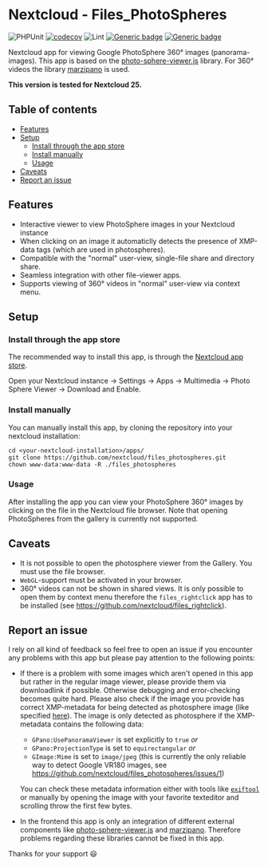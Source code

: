 # Nextcloud - Files_PhotoSpheres

![PHPUnit](https://github.com/nextcloud/files_photospheres/workflows/PHPUnit/badge.svg)
[![codecov](https://codecov.io/gh/nextcloud/files_photospheres/branch/master/graph/badge.svg)](https://codecov.io/gh/nextcloud/files_photospheres)
![Lint](https://github.com/nextcloud/files_photospheres/workflows/Lint/badge.svg)
[![Generic badge](https://img.shields.io/github/v/release/nextcloud/files_photospheres)](https://github.com/nextcloud/files_photospheres/releases)
[![Generic badge](https://img.shields.io/badge/Nextcloud-25-orange)](https://github.com/nextcloud/server)


Nextcloud app for viewing Google PhotoSphere 360° images (panorama-images). This app is based on 
the [photo-sphere-viewer.js](https://photo-sphere-viewer.js.org/) library. For 
360° videos the library [marzipano](https://www.marzipano.net/) is used.

**This version is tested for Nextcloud 25.**

<!-- START doctoc generated TOC please keep comment here to allow auto update -->
<!-- DON'T EDIT THIS SECTION, INSTEAD RE-RUN doctoc TO UPDATE -->
## Table of contents

- [Features](#features)
- [Setup](#setup)
  - [Install through the app store](#install-through-the-app-store)
  - [Install manually](#install-manually)
  - [Usage](#usage)
- [Caveats](#caveats)
- [Report an issue](#report-an-issue)

<!-- END doctoc generated TOC please keep comment here to allow auto update -->

## Features
* Interactive viewer to view PhotoSphere images in your Nextcloud instance
* When clicking on an image it automaticlly detects the presence of XMP-data tags (which are used in photospheres).
* Compatible with the "normal" user-view, single-file share and directory share.
* Seamless integration with other file-viewer apps.
* Supports viewing of 360° videos in "normal" user-view via context menu. 

## Setup
### Install through the app store
The recommended way to install this app, is through the [Nextcloud app store](https://apps.nextcloud.com/apps/files_photospheres).

Open your Nextcloud instance -> Settings -> Apps -> Multimedia -> Photo Sphere Viewer -> Download and Enable.

### Install manually
You can manually install this app, by cloning the repository into your nextcloud installation:

    cd <your-nextcloud-installation>/apps/
    git clone https://github.com/nextcloud/files_photospheres.git
    chown www-data:www-data -R ./files_photospheres

### Usage
After installing the app you can view your PhotoSphere 360° images by clicking on the file in the Nextcloud file browser. Note that opening PhotoSpheres from the gallery is currently not supported.

## Caveats
* It is not possible to open the photosphere viewer from the Gallery. You must use the file browser.
* `WebGL`-support must be activated in your browser.
* 360° videos can not be shown in shared views. It is only possible to open them by context menu 
therefore the `files_rightclick` app has to be installed (see https://github.com/nextcloud/files_rightclick).

## Report an issue
I rely on all kind of feedback so feel free to open an issue if you encounter any problems with this app but please pay attention to the following points:
* If there is a problem with some images which aren't opened in this app but rather in the regular image viewer, please provide them via downloadlink if possible. Otherwise debugging and error-checking becomes quite hard. Please also check if the image you provide has correct XMP-metadata for being detected as photosphere image (like specified [here](https://developers.google.com/streetview/spherical-metadata#gpano_parameter_reference)). The image is only detected as photosphere if the XMP-metadata contains the following data:
    * `GPano:UsePanoramaViewer` is set explicitly to `true` *or*
    * `GPano:ProjectionType` is set to `equirectangular` *or*
    * `GImage:Mime` is set to `image/jpeg` (this is currently the only reliable way to detect Google VR180 images, see https://github.com/nextcloud/files_photospheres/issues/1)
    
   You can check these metadata information either with tools like [`exiftool`](https://exiftool.org/) or manually by opening the image with your favorite texteditor and scrolling throw the first few bytes. 
* In the frontend this app is only an integration of different external components like [photo-sphere-viewer.js](https://photo-sphere-viewer.js.org/) and [marzipano](https://www.marzipano.net/). Therefore problems regarding these libraries cannot be fixed in this app.

Thanks for your support :smiley:

